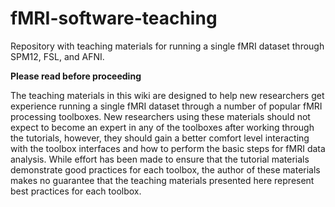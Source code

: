 # fMRI-software-teaching
Repository with teaching materials for running a single fMRI dataset through SPM12, FSL, and AFNI.


**Please read before proceeding**

The teaching materials in this wiki are designed to help new researchers get experience running a single fMRI dataset through a number of popular fMRI processing toolboxes.  New researchers using these materials should not expect to become an expert in any of the toolboxes after working through the tutorials, however, they should gain a better comfort level interacting with the toolbox interfaces and how to perform the basic steps for fMRI data analysis.  While effort has been made to ensure that the tutorial materials demonstrate good practices for each toolbox, the author of these materials makes no guarantee that the teaching materials presented here represent best practices for each toolbox.
